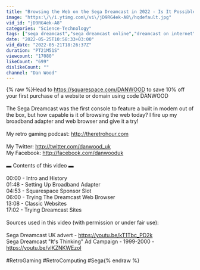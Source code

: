 ```yaml
---
title: "Browsing the Web on the Sega Dreamcast in 2022 - Is It Possible?"
image: "https:\/\/i.ytimg.com\/vi\/jD9RG4ek-A8\/hqdefault.jpg"
vid_id: "jD9RG4ek-A8"
categories: "Science-Technology"
tags: ["sega dreamcast","sega dreamcast online","dreamcast on internet"]
date: "2022-05-25T10:58:33+03:00"
vid_date: "2022-05-21T18:26:37Z"
duration: "PT21M51S"
viewcount: "17080"
likeCount: "699"
dislikeCount: ""
channel: "Dan Wood"
---
```

{% raw %}Head to <a rel="nofollow" target="blank" href="https://squarespace.com/DANWOOD">https://squarespace.com/DANWOOD</a> to save 10% off your first purchase of a website or domain using code DANWOOD<br /><br />The Sega Dreamcast was the first console to feature a built in modem out of the box, but how capable is it of browsing the web today?  I fire up my broadband adapter and web browser and give it a try!<br /><br />My retro gaming podcast: <a rel="nofollow" target="blank" href="http://theretrohour.com">http://theretrohour.com</a><br /><br />My Twitter: <a rel="nofollow" target="blank" href="http://twitter.com/danwood_uk">http://twitter.com/danwood_uk</a><br />My Facebook: <a rel="nofollow" target="blank" href="http://facebook.com/danwooduk">http://facebook.com/danwooduk</a><br /><br />▬ Contents of this video ▬<br /><br />00:00 - Intro and History<br />01:48 - Setting Up Broadband Adapter<br />04:53 - Squarespace Sponsor Slot<br />06:00 - Trying The Dreamcast Web Browser<br />13:08 - Classic Websites<br />17:02 - Trying Dreamcast Sites<br /><br />Sources used in this video (with permission or under fair use):<br /><br />Sega Dreamcast UK advert - <a rel="nofollow" target="blank" href="https://youtu.be/kT1Tbc_PD2k">https://youtu.be/kT1Tbc_PD2k</a><br />Sega Dreamcast &quot;It's Thinking&quot; Ad Campaign - 1999-2000 - <a rel="nofollow" target="blank" href="https://youtu.be/vlKZNKWEzoI">https://youtu.be/vlKZNKWEzoI</a><br /><br />#RetroGaming #RetroComputing #Sega{% endraw %}
